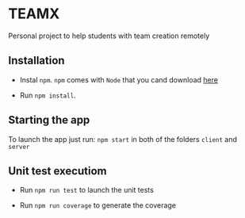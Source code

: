 # TEAMX

Personal project to help students with team creation remotely

## Installation

-   Instal `npm`. `npm` comes with `Node` that you cand download [here](https://nodejs.org/en/download/)

-   Run `npm install`.

## Starting the app

To launch the app just run: `npm start` in both of the folders `client` and `server`

## Unit test executiom

-   Run `npm run test` to launch the unit tests

-   Run `npm run coverage` to generate the coverage
